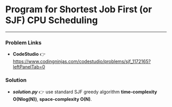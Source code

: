 # Program for Shortest Job First (or SJF) CPU Scheduling

---

### Problem Links
- **__CodeStudio__** :point_right: https://www.codingninjas.com/codestudio/problems/sjf_1172165?leftPanelTab=0

### Solution
- **_solution.py_** :point_right: use standard SJF greedy algorithm **time-complexity O(Nlog(N))**, **space-complexity O(N)**.
